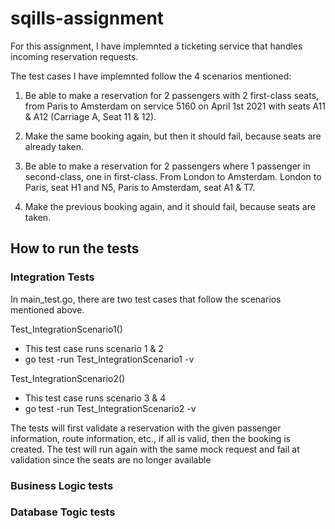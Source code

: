 # sqills-assignment

For this assignment, I have implemnted a ticketing service that handles incoming reservation requests.

The test cases I have implemnted follow the 4 scenarios mentioned: 

1. Be able to make a reservation for 2 passengers with 2 first-class seats, from Paris to
Amsterdam on service 5160 on April 1st 2021 with seats A11 & A12 (Carriage A, Seat
11 & 12).
   
2. Make the same booking again, but then it should fail, because seats are already taken.
   
3. Be able to make a reservation for 2 passengers where 1 passenger in second-class, one
in first-class. From London to Amsterdam. London to Paris, seat H1 and N5, Paris to
Amsterdam, seat A1 & T7.

4. Make the previous booking again, and it should fail, because seats are taken.

## How to run the tests
### Integration Tests
In main_test.go, there are two test cases that follow the scenarios mentioned above.

Test_IntegrationScenario1()
- This test case runs scenario 1 & 2
- go test -run Test_IntegrationScenario1 -v

Test_IntegrationScenario2()
- This test case runs scenario 3 & 4
- go test -run Test_IntegrationScenario2 -v
 
The tests will first validate a reservation with the given passenger information, route information, etc., if all is valid, then the booking is created.
The test will run again with the same mock request and fail at validation since the seats are no longer available

### Business Logic tests

### Database Togic tests
